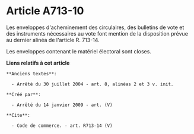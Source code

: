 # Article A713-10

Les enveloppes d'acheminement des circulaires, des bulletins de vote et des instruments nécessaires au vote font mention de
la disposition prévue au dernier alinéa de l'article R. 713-14. 

Les enveloppes contenant le matériel électoral sont closes.

**Liens relatifs à cet article**

	**Anciens textes**:

	  - Arrêté du 30 juillet 2004 - art. 8, alinéas 2 et 3 v. init.

	**Créé par**:

	  - Arrêté du 14 janvier 2009 - art. (V)

	**Cite**:

	  - Code de commerce. - art. R713-14 (V)
